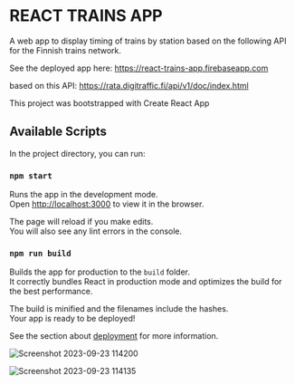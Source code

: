 # REACT TRAINS APP

A web app to display timing of trains by station based on the following API for the Finnish trains network.

See the deployed app here: https://react-trains-app.firebaseapp.com


based on this API: 
https://rata.digitraffic.fi/api/v1/doc/index.html



This project was bootstrapped with Create React App

## Available Scripts

In the project directory, you can run:

### `npm start`

Runs the app in the development mode.<br>
Open [http://localhost:3000](http://localhost:3000) to view it in the browser.

The page will reload if you make edits.<br>
You will also see any lint errors in the console.

### `npm run build`

Builds the app for production to the `build` folder.<br>
It correctly bundles React in production mode and optimizes the build for the best performance.

The build is minified and the filenames include the hashes.<br>
Your app is ready to be deployed!

See the section about [deployment](https://facebook.github.io/create-react-app/docs/deployment) for more information.

![Screenshot 2023-09-23 114200](https://github.com/saivamshigudem/21J45A1203/assets/94056823/f8d7d9f5-4539-45b2-a98b-34db58d588ca)

![Screenshot 2023-09-23 114135](https://github.com/saivamshigudem/21J45A1203/assets/94056823/38823fb8-50df-4f58-a4af-3a158af5b56f)
